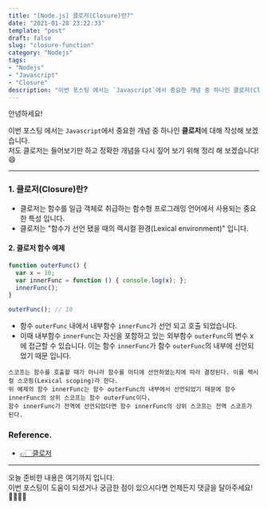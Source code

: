 ```yaml
---
title: "[Node.js] 클로저(Closure)란?"
date: "2021-01-28 23:22:33"
template: "post"
draft: false
slug: "closure-function"
category: "Nodejs"
tags:
- "Nodejs"
- "Javascript"
- "Closure"
description: "이번 포스팅 에서는 `Javascript`에서 중요한 개념 중 하나인 클로저(Closure)에 대해 작성해 보겠습니다."
---
```


안녕하세요!

이번 포스팅 에서는 `Javascript`에서 중요한 개념 중 하나인 **클로저**에 대해 작성해 보겠습니다.  
저도 클로저는 들어보기만 하고 정확한 개념을 다시 짚어 보기 위해 정리 해 보겠습니다!😄

-----
### 1. 클로저(Closure)란?
- 클로저는 함수를 일급 객체로 취급하는 함수형 프로그래밍 언어에서 사용되는 중요한 특성 입니다.
- 클로저는 "함수가 선언 됐을 때의 렉시컬 환경(Lexical environment)" 입니다.


#### 2. 클로저 함수 예제
```javascript
function outerFunc() {
  var x = 10;
  var innerFunc = function () { console.log(x); };
  innerFunc();
}

outerFunc(); // 10
```
- 함수 `outerFunc` 내에서 내부함수 `innerFunc`가 선언 되고 호출 되었습니다. 
- 이때 내부함수 `innerFunc`는 자신을 포함하고 있는 외부함수 `outerFunc`의 변수 x에 접근할 수 있습니다. 이는 함수 `innerFunc`가 함수 `outerFunc`의 내부에 선언되었기 때문 입니다.

```
스코프는 함수를 호출할 때가 아니라 함수를 어디에 선언하였는지에 따라 결정된다. 이를 렉시컬 스코핑(Lexical scoping)라 한다. 
위 예제의 함수 innerFunc는 함수 outerFunc의 내부에서 선언되었기 때문에 함수 innerFunc의 상위 스코프는 함수 outerFunc이다. 
함수 innerFunc가 전역에 선언되었다면 함수 innerFunc의 상위 스코프는 전역 스코프가 된다.
```


### Reference.
- [👉🏻클로저](https://poiemaweb.com/js-closure)

-----

오늘 준비한 내용은 여기까지 입니다.  
이번 포스팅이 도움이 되셨거나 궁금한 점이 있으시다면 언제든지 댓글을 달아주세요!🙋🏻‍♀️✨    
